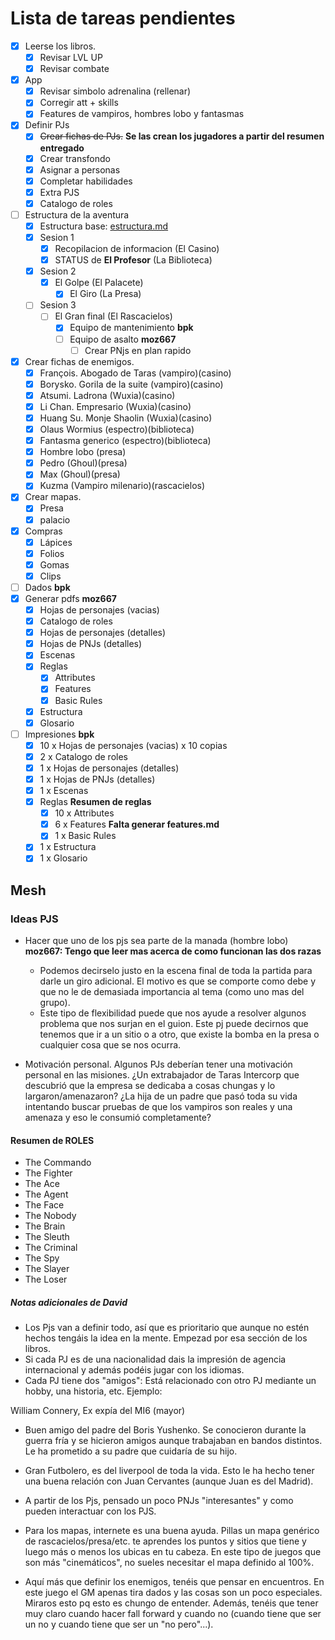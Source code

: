 # Lista de tareas pendientes

- [X] Leerse los libros.
    - [X] Revisar LVL UP
    - [X] Revisar combate
- [X] App
    - [X] Revisar simbolo adrenalina (rellenar)
    - [X] Corregir att + skills
    - [X] Features de vampiros, hombres lobo y fantasmas
- [X] Definir PJs
    - [X] ~~Crear fichas de PJs.~~ **Se las crean los jugadores a partir del resumen entregado**
    - [X] Crear transfondo
    - [X] Asignar a personas
    - [X] Completar habilidades
    - [X] Extra PJS
    - [X] Catalogo de roles
- [ ] Estructura de la aventura
    - [X] Estructura base: [estructura.md](./estructura.md)
    - [X] Sesion 1
        - [X] Recopilacion de informacion (El Casino)
        - [X] STATUS de **El Profesor** (La Biblioteca)
    - [X] Sesion 2
        - [X] El Golpe (El Palacete)
            - [X] El Giro (La Presa)
    - [ ] Sesion 3
        - [ ] El Gran final (El Rascacielos)
            - [X] Equipo de mantenimiento **bpk**
            - [ ] Equipo de asalto **moz667**
                - [ ] Crear PNjs en plan rapido
- [X] Crear fichas de enemigos.
    - [X] François. Abogado de Taras (vampiro)(casino)
    - [X] Borysko. Gorila de la suite (vampiro)(casino)
    - [X] Atsumi. Ladrona (Wuxia)(casino)
    - [X] Li Chan. Empresario (Wuxia)(casino)
    - [X] Huang Su. Monje Shaolin (Wuxia)(casino)
    - [X] Olaus Wormius (espectro)(biblioteca)
    - [X] Fantasma generico (espectro)(biblioteca)
    - [X] Hombre lobo (presa)
    - [X] Pedro (Ghoul)(presa)
    - [X] Max (Ghoul)(presa)
    - [X] Kuzma (Vampiro milenario)(rascacielos)
- [X] Crear mapas.
    - [X] Presa
    - [X] palacio
- [X] Compras
    - [X] Lápices
    - [X] Folios
    - [X] Gomas
    - [X] Clips
- [ ] Dados **bpk**
- [X] Generar pdfs **moz667**
    - [X] Hojas de personajes (vacias)
    - [X] Catalogo de roles
    - [X] Hojas de personajes (detalles)
    - [X] Hojas de PNJs (detalles)
    - [X] Escenas
    - [X] Reglas
        - [X] Attributes
        - [X] Features
        - [X] Basic Rules
    - [X] Estructura
    - [X] Glosario
- [ ] Impresiones **bpk**
    - [X] 10 x Hojas de personajes (vacias) x 10 copias
    - [X] 2 x Catalogo de roles
    - [X] 1 x Hojas de personajes (detalles)
    - [X] 1 x Hojas de PNJs (detalles)
    - [X] 1 x Escenas
    - [X] Reglas **Resumen de reglas**
        - [X] 10 x Attributes
        - [X] 6 x Features **Falta generar features.md**
        - [X] 1 x Basic Rules
    - [X] 1 x Estructura
    - [X] 1 x Glosario

## Mesh

### Ideas PJS
* Hacer que uno de los pjs sea parte de la manada (hombre lobo) **moz667: Tengo que leer mas acerca de como funcionan las dos razas**
    * Podemos decirselo justo en la escena final de toda la partida para darle un giro adicional. El motivo es que se comporte como debe y que no le de demasiada importancia al tema (como uno mas del grupo).
    * Este tipo de flexibilidad puede que nos ayude a resolver algunos problema que nos surjan en el guion. Este pj puede decirnos que tenemos que ir a un sitio o a otro, que existe la bomba en la presa o cualquier cosa que se nos ocurra.

* Motivación personal. Algunos PJs deberían tener una motivación personal en las misiones. ¿Un extrabajador de Taras Intercorp que descubrió que la empresa se
dedicaba a cosas chungas y lo largaron/amenazaron? ¿La hija de un padre que pasó toda su vida intentando buscar pruebas de que los vampiros son reales y una amenaza
y eso le consumió completamente?

#### Resumen de ROLES
* The Commando
* The Fighter
* The Ace
* The Agent
* The Face
* The Nobody
* The Brain
* The Sleuth
* The Criminal
* The Spy
* The Slayer
* The Loser

##### Notas adicionales de David
- Los Pjs van a definir todo, así que es prioritario que aunque no estén hechos tengáis la idea en la mente. Empezad por esa sección de los libros.
- Si cada PJ es de una nacionalidad dais la impresión de agencia internacional y además podéis jugar con los idiomas.
- Cada PJ tiene dos "amigos": Está relacionado con otro PJ mediante un hobby, una historia, etc. Ejemplo:

William Connery, Ex expía del MI6 (mayor)
 - Buen amigo del padre del Boris Yushenko. Se conocieron durante la guerra fría y se hicieron amigos aunque trabajaban en bandos distintos. Le ha prometido a su padre que cuidaría de su hijo.
 - Gran Futbolero, es del liverpool de toda la vida. Esto le ha hecho tener una buena relación con Juan Cervantes (aunque Juan es del Madrid).

- A partir de los Pjs, pensado un poco PNJs "interesantes" y como pueden interactuar con los PJS.
- Para los mapas, internete es una buena ayuda. Pillas un mapa genérico de rascacielos/presa/etc. te aprendes los puntos y sitios que tiene y luego más o menos los ubicas en tu cabeza. En este tipo de juegos que son más "cinemáticos", no sueles necesitar el mapa definido al 100%. 

- Aquí más que definir los enemigos, tenéis que pensar en encuentros. En este juego el GM apenas tira dados y las cosas son un poco especiales. Miraros esto pq esto es chungo de entender. Además, tenéis que tener muy claro cuando hacer fall forward y cuando no (cuando tiene que ser un no y cuando tiene que ser un "no pero"...).
